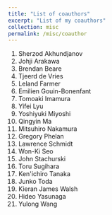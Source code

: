 ```yaml
---
title: "List of coauthors"
excerpt: "List of my coauthors"
collection: misc
permalink: /misc/coauthor
---
```


 1. Sherzod Akhundjanov
 1. Johji Arakawa
 1. Brendan Beare
 1. Tjeerd de Vries
 1. Leland Farmer
 1. Emilien Gouin-Bonenfant
 1. Tomoaki Imamura
 1. Yifei Lyu
 1. Yoshiyuki Miyoshi
 1. Qingyin Ma
 1. Mitsuhiro Nakamura
 1. Gregory Phelan
 1. Lawrence Schmidt
 1. Won-Ki Seo
 1. John Stachurski
 1. Toru Sugihara
 1. Ken'ichiro Tanaka
 1. Junko Toda
 1. Kieran James Walsh
 1. Hideo Yasunaga
 1. Yulong Wang
